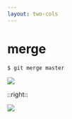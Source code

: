 ```yaml
---
layout: two-cols
---
```


# merge

```bash
$ git merge master
```

<img src="/merge2.png" class="w-100" />

::right::

<img src="/merge3.png" class="w-100 mt-25" />
